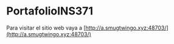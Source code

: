 # PortafolioINS371
Para visitar el sitio web vaya a [http://a.smugtwingo.xyz:48703/](http://a.smugtwingo.xyz:48703/)

